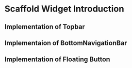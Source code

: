# Scaffold Widget Introduction

## Implementation of Topbar
## Implementaion of BottomNavigationBar
## Implementation of Floating Button
